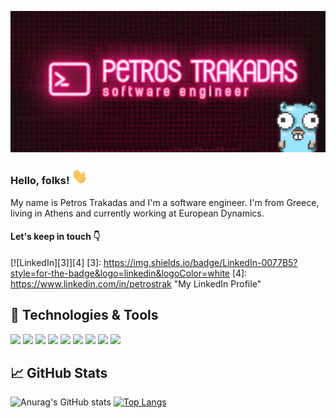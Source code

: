 [![Header](https://raw.githubusercontent.com/petrostrak/petrostrak/master/header.png "Header")](https://petrostrak.netlify.app/)

### Hello, folks! <img src="https://raw.githubusercontent.com/petrostrak/petrostrak/master/wave.gif" width="25px" height="25px">

My name is Petros Trakadas and I'm a software engineer. I'm from Greece, living in Athens and currently working at European Dynamics.

#### Let's keep in touch 👇
[![LinkedIn][3]][4]
[3]:  https://img.shields.io/badge/LinkedIn-0077B5?style=for-the-badge&logo=linkedin&logoColor=white
[4]:  https://www.linkedin.com/in/petrostrak "My LinkedIn Profile"

## 🔧 Technologies & Tools
![](https://img.shields.io/badge/OS-Linux-informational?style=flat&logo=linux&logoColor=white&color=2bbc8a)
![](https://img.shields.io/badge/Code-Golang-informational?style=flat&logo=go&logoColor=white&color=2bbc8a)
![](https://img.shields.io/badge/Code-Rust-informational?style=flat&logo=rust&logoColor=white&color=2bbc8a)
![](https://img.shields.io/badge/Code-Java-informational?style=flat&logo=java&logoColor=white&color=2bbc8a)
![](https://img.shields.io/badge/Shell-Bash-informational?style=flat&logo=gnu-bash&logoColor=white&color=2bbc8a)
![](https://img.shields.io/badge/Tools-MySql-informational?style=flat&logo=mysql&logoColor=white&color=2bbc8a)
![](https://img.shields.io/badge/Tools-PostgreSql-informational?style=flat&logo=postgresql&logoColor=white&color=2bbc8a)
![](https://img.shields.io/badge/Tools-Redis-informational?style=flat&logo=redis&logoColor=white&color=2bbc8a)
![](https://img.shields.io/badge/Tools-Docker-informational?style=flat&logo=docker&logoColor=white&color=2bbc8a)

## &#x1f4c8; GitHub Stats

![Anurag's GitHub stats](https://github-readme-stats.vercel.app/api?username=petrostrak&show_icons=true&theme=graywhite)
[![Top Langs](https://github-readme-stats.vercel.app/api/top-langs/?username=petrostrak&layout=compact)](https://github.com/petrostrak/github-readme-stats)  

[1.1]: http://i.imgur.com/tXSoThF.png (twitter icon with padding)
[2.1]: http://i.imgur.com/0o48UoR.png (github icon with padding)
[1.2]: http://i.imgur.com/wWzX9uB.png (twitter icon without padding)
[2.2]: http://i.imgur.com/9I6NRUm.png (github icon without padding)


<!---
## &#x1f4c8; Codersrank Summary
<img
  src="https://cr-ss-service.azurewebsites.net/api/ScreenShot?widget=summary&username=petrostrak&badges=3&show-avatar=false&style=--header-bg-color:%234b535f;--border-radius:10px;--name-font-size:10px;--rank-font-size:10px;--badge-rank-font-size:8px;--badge-technology-font-size:10px;--badge-location-font-size:7px"
/>
-->

